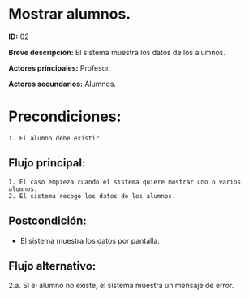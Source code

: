 # Mostrar alumnos.

**ID:** 02

**Breve descripción:** El sistema muestra los datos de los alumnos.


**Actores principales:** Profesor.

**Actores secundarios:** Alumnos.

# Precondiciones:

	1. El alumno debe existir.

## Flujo principal:

	1. El caso empieza cuando el sistema quiere mostrar uno o varios alumnos.
	2. El sistema recoge los datos de los alumnos.

## Postcondición:

* El sistema muestra los datos por pantalla.

## Flujo alternativo:

2.a. Si el alumno no existe, el sistema muestra un mensaje de error.
